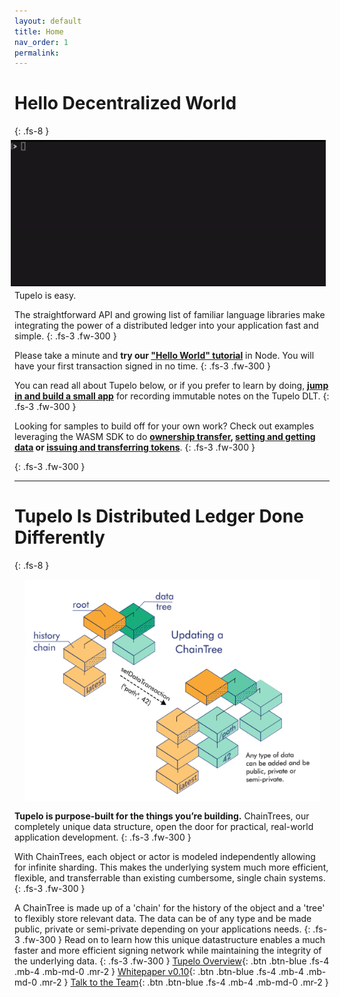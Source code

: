 ```yaml
---
layout: default
title: Home
nav_order: 1
permalink:
---
```


# Hello Decentralized World
{: .fs-8 }
<img style="float:right; padding:6px; width:545px; height:253" src="assets/images/TupeloTerminal-crop.gif">

Tupelo is easy.

The straightforward API and growing list of familiar language libraries make integrating
the power of a distributed ledger into your application fast and simple.
{: .fs-3 .fw-300 }

Please take a minute and **try our ["Hello World" tutorial](/tutorials/node)** in Node.  You will have your first transaction signed in no time.
{: .fs-3 .fw-300 }

You can read all about Tupelo below, or if you prefer to learn by doing, **[jump in and build
a small app](/tutorials/notebook)** for recording immutable notes on the Tupelo DLT.
{: .fs-3 .fw-300 }

Looking for samples to build off for your own work?  Check out examples leveraging the WASM SDK to do **[ownership transfer](https://github.com/quorumcontrol/tupelo-wasm-sdk/tree/master/examples/ownership-transfer), [setting and getting data](https://github.com/quorumcontrol/tupelo-wasm-sdk/tree/master/examples/set-and-get-data) or [issuing and transferring tokens](https://github.com/quorumcontrol/tupelo-wasm-sdk/tree/master/examples/tokens)**.
{: .fs-3 .fw-300 }

{: .fs-3 .fw-300 }
***
# Tupelo Is Distributed Ledger Done Differently
{: .fs-8 }
<img style="float: right; width:472px;height:354px; padding: 15px;" src="assets/images/ChainTreeP.png">

**Tupelo is purpose-built for the things you’re building.**
ChainTrees, our completely unique data structure, open the door for practical,
real-world application development.
{: .fs-3 .fw-300 }

With ChainTrees, each object or actor is modeled independently allowing for
infinite sharding. This makes the underlying system much more efficient,
flexible, and transferrable than existing cumbersome, single chain systems.
{: .fs-3 .fw-300 }

A ChainTree is made up of a 'chain' for the history of the object and a 'tree' to flexibly
store relevant data.  The data can be of any type and be made public, private or semi-private
depending on your applications needs.
{: .fs-3 .fw-300 }
Read on to learn how this unique datastructure enables a much faster and more efficient
signing network while maintaining the integrity of the underlying data.
{: .fs-3 .fw-300 }
[Tupelo Overview](docs/litepaper){: .btn .btn-blue .fs-4 .mb-4 .mb-md-0 .mr-2 }
[Whitepaper v0.10](docs/whitepaper){: .btn .btn-blue .fs-4 .mb-4 .mb-md-0 .mr-2 }
[Talk to the Team](https://t.me/joinchat/IhpojEWjbW9Y7_H81Y7rAA){: .btn .btn-blue .fs-4 .mb-4 .mb-md-0 .mr-2 }

